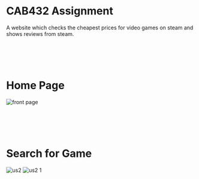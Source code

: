 # CAB432 Assignment
A website which checks the cheapest prices for video games on steam and shows reviews from steam.

# &nbsp;
# **Home Page**
![front page](https://user-images.githubusercontent.com/40841776/125210458-48b1d680-e2e3-11eb-83f0-deb7f09ec0a6.PNG)

# &nbsp;
# **Search for Game**
![us2](https://user-images.githubusercontent.com/40841776/125210463-4f404e00-e2e3-11eb-875f-0c522c9787c6.PNG)
![us2 1](https://user-images.githubusercontent.com/40841776/125210479-67b06880-e2e3-11eb-950a-1cf5ac187aa3.PNG)

